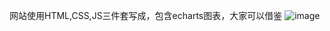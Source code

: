 网站使用HTML,CSS,JS三件套写成，包含echarts图表，大家可以借鉴
![image](https://github.com/user-attachments/assets/99d2449c-e1c8-4af2-bf30-21859b2d493b)
